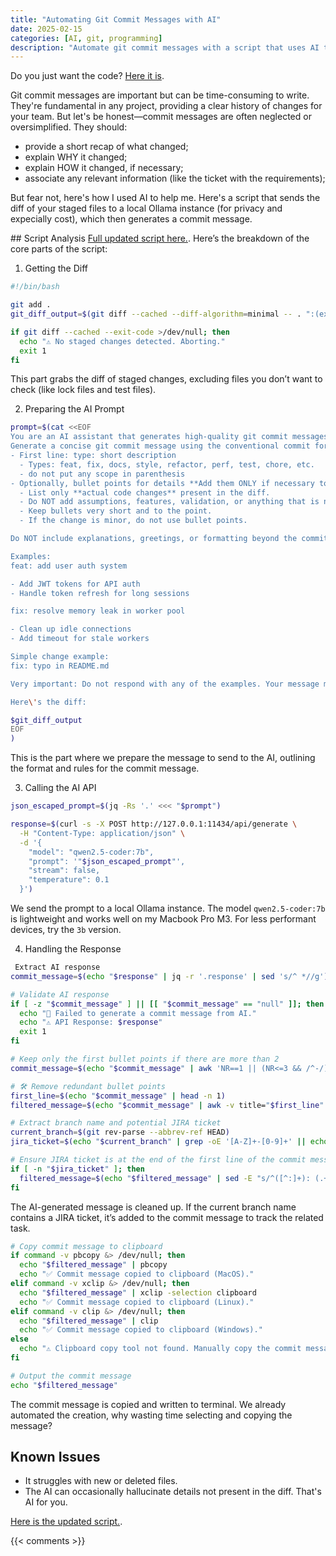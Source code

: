 ```yaml
---
title: "Automating Git Commit Messages with AI"
date: 2025-02-15
categories: [AI, git, programming]
description: "Automate git commit messages with a script that uses AI to generate concise messages."
---
```


Do you just want the code? [Here it is](https://github.com/PandaSekh/scripts/blob/main/ai-commit.sh).

Git commit messages are important but can be time-consuming to write. They're fundamental in any project, providing a clear history of changes for your team. But let's be honest—commit messages are often neglected or oversimplified. They should:
- provide a short recap of what changed;
- explain WHY it changed;
- explain HOW it changed, if necessary;
- associate any relevant information (like the ticket with the requirements);

But fear not, here's how I used AI to help me. Here's a script that sends the diff of your staged files to a local Ollama instance (for privacy and expecially cost), which then generates a commit message.

## Script Analysis
[Full updated script here.](https://github.com/PandaSekh/scripts/blob/main/ai-commit.sh).
Here’s the breakdown of the core parts of the script:

1. Getting the Diff
```bash
#!/bin/bash

git add .
git_diff_output=$(git diff --cached --diff-algorithm=minimal -- . ":(exclude)package.json" ":(exclude)package-lock.json" ":(exclude)*.lock" ":(exclude)*.test.*" ":(exclude).changeset/*")

if git diff --cached --exit-code >/dev/null; then
  echo "⚠️ No staged changes detected. Aborting."
  exit 1
fi
```
This part grabs the diff of staged changes, excluding files you don’t want to check (like lock files and test files).

2. Preparing the AI Prompt
```bash
prompt=$(cat <<EOF
You are an AI assistant that generates high-quality git commit messages.
Generate a concise git commit message using the conventional commit format:
- First line: type: short description
  - Types: feat, fix, docs, style, refactor, perf, test, chore, etc.
  - do not put any scope in parenthesis
- Optionally, bullet points for details **Add them ONLY if necessary to add more details**:
  - List only **actual code changes** present in the diff.
  - Do NOT add assumptions, features, validation, or anything that is not explicitly in the diff.
  - Keep bullets very short and to the point.
  - If the change is minor, do not use bullet points.

Do NOT include explanations, greetings, or formatting beyond the commit message.

Examples:
feat: add user auth system

- Add JWT tokens for API auth
- Handle token refresh for long sessions

fix: resolve memory leak in worker pool

- Clean up idle connections
- Add timeout for stale workers

Simple change example:
fix: typo in README.md

Very important: Do not respond with any of the examples. Your message must be based on the diff that is about to be provided.

Here\'s the diff:

$git_diff_output
EOF
)
```
This is the part where we prepare the message to send to the AI, outlining the format and rules for the commit message.

3. Calling the AI API
```bash
json_escaped_prompt=$(jq -Rs '.' <<< "$prompt")

response=$(curl -s -X POST http://127.0.0.1:11434/api/generate \
  -H "Content-Type: application/json" \
  -d '{
    "model": "qwen2.5-coder:7b",
    "prompt": '"$json_escaped_prompt"',
    "stream": false,
    "temperature": 0.1
  }')
```
We send the prompt to a local Ollama instance. The model `qwen2.5-coder:7b` is lightweight and works well on my Macbook Pro M3. For less performant devices, try the `3b` version.

4. Handling the Response
```bash
 Extract AI response
commit_message=$(echo "$response" | jq -r '.response' | sed 's/^ *//g')

# Validate AI response
if [ -z "$commit_message" ] || [[ "$commit_message" == "null" ]]; then
  echo "🚫 Failed to generate a commit message from AI."
  echo "⚠️ API Response: $response"
  exit 1
fi

# Keep only the first bullet points if there are more than 2
commit_message=$(echo "$commit_message" | awk 'NR==1 || (NR<=3 && /^-/)')

# 🛠 Remove redundant bullet points
first_line=$(echo "$commit_message" | head -n 1)
filtered_message=$(echo "$commit_message" | awk -v title="$first_line" 'NR==1 || (NR==3 && $0 != "- " title)')

# Extract branch name and potential JIRA ticket
current_branch=$(git rev-parse --abbrev-ref HEAD)
jira_ticket=$(echo "$current_branch" | grep -oE '[A-Z]+-[0-9]+' || echo "")

# Ensure JIRA ticket is at the end of the first line of the commit message
if [ -n "$jira_ticket" ]; then
  filtered_message=$(echo "$filtered_message" | sed -E "s/^([^:]+): (.+)$/\1: \2 ($jira_ticket)/")
fi
```
The AI-generated message is cleaned up. If the current branch name contains a JIRA ticket, it’s added to the commit message to track the related task.


```bash
# Copy commit message to clipboard
if command -v pbcopy &> /dev/null; then
  echo "$filtered_message" | pbcopy
  echo "✅ Commit message copied to clipboard (MacOS)."
elif command -v xclip &> /dev/null; then
  echo "$filtered_message" | xclip -selection clipboard
  echo "✅ Commit message copied to clipboard (Linux)."
elif command -v clip &> /dev/null; then
  echo "$filtered_message" | clip
  echo "✅ Commit message copied to clipboard (Windows)."
else
  echo "⚠️ Clipboard copy tool not found. Manually copy the commit message below:"
fi

# Output the commit message
echo "$filtered_message"
```
The commit message is copied and written to terminal. We already automated the creation, why wasting time selecting and copying the message?

## Known Issues
- It struggles with new or deleted files.
- The AI can occasionally hallucinate details not present in the diff. That's AI for you.

[Here is the updated script.](https://github.com/PandaSekh/scripts/blob/main/ai-commit.sh).

{{< comments >}}
